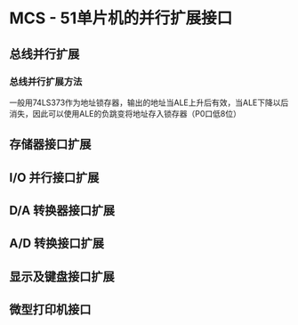 # MCS - 51单片机的并行扩展接口

## 总线并行扩展

### 总线并行扩展方法

一般用74LS373作为地址锁存器，输出的地址当ALE上升后有效，当ALE下降以后消失，因此可以使用ALE的负跳变将地址存入锁存器（P0口低8位）

## 存储器接口扩展

## I/O 并行接口扩展

## D/A 转换器接口扩展

## A/D 转换接口扩展

## 显示及键盘接口扩展

## 微型打印机接口